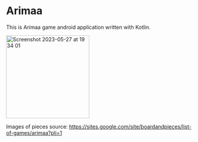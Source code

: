 # Arimaa
  
  This is Arimaa game android application written with Kotlin.
  
<img width="225" alt="Screenshot 2023-05-27 at 19 34 01" src="https://github.com/Steelzen/arimaa/assets/94742043/bcc2348a-cacd-4ac9-9f5b-425195fe746d">

 Images of pieces source: https://sites.google.com/site/boardandpieces/list-of-games/arimaa?pli=1
